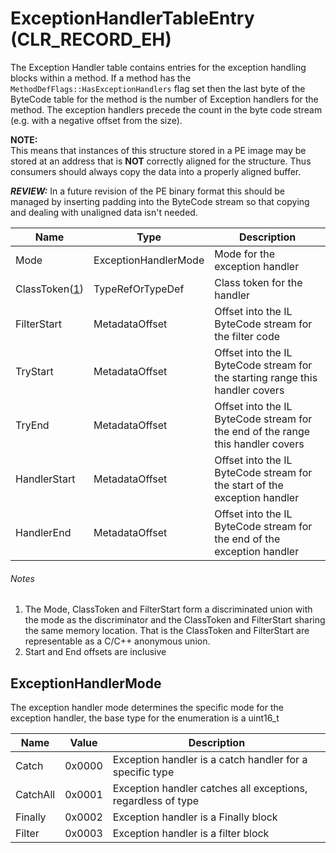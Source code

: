 # ExceptionHandlerTableEntry (CLR_RECORD_EH)
The Exception Handler table contains entries for the exception handling blocks
within a method. If a method has the `MethodDefFlags::HasExceptionHandlers` flag
set then the last byte of the ByteCode table for the method is the number of
Exception handlers for the method. The exception handlers precede the count in
the byte code stream (e.g. with a negative offset from the size). 

**NOTE:**  
This means that instances of this structure stored in a PE
image may be stored at an address that is **NOT** correctly
aligned for the structure. Thus consumers should always copy
the data into a properly aligned buffer.

**_REVIEW:_**
In a future revision of the PE binary format this should be
managed by inserting padding into the ByteCode stream so that
copying and dealing with unaligned data isn't needed.

| Name          | Type                 | Description  
|---------------|----------------------|------------  
| Mode          | ExceptionHandlerMode | Mode for the exception handler
| ClassToken([1](#Notes)) | TypeRefOrTypeDef | Class token for the handler
| FilterStart   | MetadataOffset       | Offset into the IL ByteCode stream for the filter code
| TryStart      | MetadataOffset       | Offset into the IL ByteCode stream for the starting range this handler covers
| TryEnd        | MetadataOffset       | Offset into the IL ByteCode stream for the end of the range this handler covers
| HandlerStart  | MetadataOffset       | Offset into the IL ByteCode stream for the start of the exception handler
| HandlerEnd    | MetadataOffset       | Offset into the IL ByteCode stream for the end of the exception handler


###### Notes

1. The Mode, ClassToken and FilterStart form a discriminated union with the mode as the discriminator
and the ClassToken and FilterStart sharing the same memory location. That is the ClassToken and 
FilterStart are representable as a C/C++ anonymous union.
2. Start and End offsets are inclusive

## ExceptionHandlerMode
The exception handler mode determines the specific mode for the exception handler,
the base type for the enumeration is a uint16_t

| Name     | Value  | Description
|----------|--------|------------
| Catch    | 0x0000 | Exception handler is a catch handler for a specific type
| CatchAll | 0x0001 | Exception handler catches all exceptions, regardless of type
| Finally  | 0x0002 | Exception handler is a Finally block
| Filter   | 0x0003 | Exception handler is a filter block